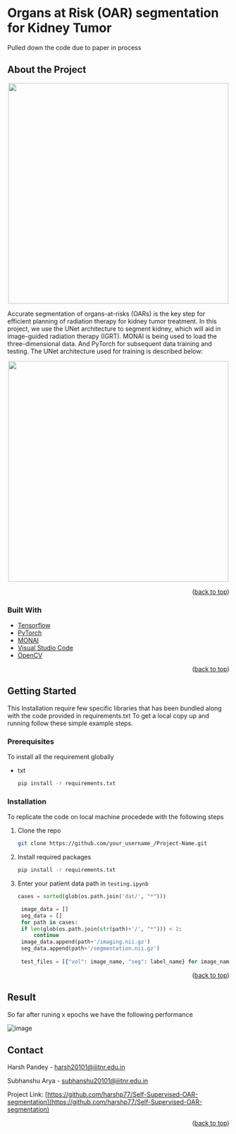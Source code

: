 # Organs at Risk (OAR) segmentation for Kidney Tumor
Pulled down the code due to paper in process
## About the Project
<a name="readme-top"></a>

<p align="center">
<img src="https://user-images.githubusercontent.com/76595496/197849478-a415a116-0340-4174-adff-b36b4d5b9b20.png" width="500">
</p>

Accurate segmentation of organs-at-risks (OARs) is the key step for efficient planning of radiation therapy for kidney tumor treatment. In this project, we use the UNet architecture to segment kidney, which will aid in image-guided radiation therapy (IGRT). MONAI is being used to load the three-dimensional data. And PyTorch for subsequent data training and testing. The UNet architecture used for training is described below:

<p align="center">
<img src="https://user-images.githubusercontent.com/76595496/197985285-42962425-a905-4172-8ffb-40da68f5d778.png" width="500">
</p>

<p align="right">(<a href="#readme-top">back to top</a>)</p>

### Built With


* [Tensorflow](https://www.tensorflow.org/)
* [PyTorch](https://pytorch.org/)
* [MONAI](https://monai.io/)
* [Visual Studio Code](https://code.visualstudio.com/)
* [OpenCV](https://opencv.org/)

<p align="right">(<a href="#readme-top">back to top</a>)</p>


<!-- GETTING STARTED -->
## Getting Started

This Installation require few specific libraries that has been bundled along with the code provided in requirements.txt
To get a local copy up and running follow these simple example steps.

### Prerequisites

To install all the requirement globally
* txt
  ```sh
  pip install -r requirements.txt
  ```

### Installation

To replicate the code on local machine procedede with the following steps

1. Clone the repo
   ```sh
   git clone https://github.com/your_username_/Project-Name.git
   ```
2. Install required packages
   ```sh
   pip install -r requirements.txt
   ```
3. Enter your patient data path in `testing.ipynb`
   ```python
   cases = sorted(glob(os.path.join('dat/', "*")))

    image_data = []
    seg_data = []
    for path in cases:
    if len(glob(os.path.join(str(path)+'/', "*"))) < 2:
        continue
    image_data.append(path+'/imaging.nii.gz')
    seg_data.append(path+'/segmentation.nii.gz')
    
    test_files = [{"vol": image_name, "seg": label_name} for image_name,label_name in zip(image_data, seg_data)]
   ```

<p align="right">(<a href="#readme-top">back to top</a>)</p>



<!-- USAGE EXAMPLES -->
## Result

So far after runing x epochs we have the following performance

![image](https://user-images.githubusercontent.com/76607486/200165602-54f9f0da-fd80-4775-8f12-11f93327eb54.png)


## Contact

Harsh Pandey - harsh20101@iiitnr.edu.in         

Subhanshu Arya - subhanshu20101@iiitnr.edu.in

Project Link: [https://github.com/harshp77/Self-Supervised-OAR-segmentation](https://github.com/harshp77/Self-Supervised-OAR-segmentation)

<p align="right">(<a href="#readme-top">back to top</a>)</p>
